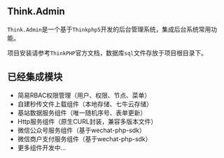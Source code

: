 Think.Admin
---

`Think.Admin`是一个基于`Thinkphp5`开发的后台管理系统，集成后台系统常用功能。

项目安装请参考`ThinkPHP`官方文档，数据库`sql`文件存放于项目根目录下。

已经集成模块
---
* 简易RBAC权限管理（用户、权限、节点、菜单）
* 自建秒传文件上载组件（本地存储、七牛云存储）
* 基站数据服务组件（唯一随机序号、表单更新）
* Http服务组件（原生CURL封装，兼容多版本文件）
* 微信公众号服务组件（基于wechat-php-sdk）
* 微信商户支付服务组件（基于wechat-php-sdk）
* 更多组件开发中...

